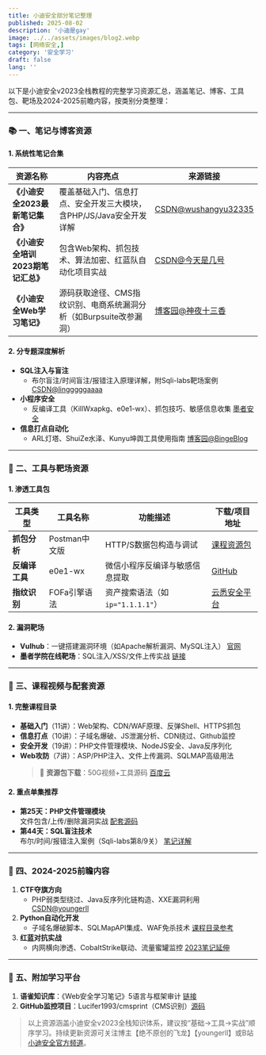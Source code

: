 ```yaml
---
title: 小迪安全部分笔记整理
published: 2025-08-02
description: '小迪是gay'
image: ../../assets/images/blog2.webp
tags: [网络安全,]
category: '安全学习'
draft: false 
lang: ''
---
```


以下是小迪安全v2023全栈教程的完整学习资源汇总，涵盖笔记、博客、工具包、靶场及2024-2025前瞻内容，按类别分类整理：

---

### 📚 **一、笔记与博客资源**  
#### 1. **系统性笔记合集**  
| 资源名称                           | 内容亮点                                                     | 来源链接                                                     |
| ---------------------------------- | ------------------------------------------------------------ | ------------------------------------------------------------ |
| **《小迪安全2023最新笔记集合》**   | 覆盖基础入门、信息打点、安全开发三大模块，含PHP/JS/Java安全开发详解 | [CSDN@wushangyu32335](https://blog.csdn.net/wushangyu32335/article/details/136178879) |
| **《小迪安全培训2023期笔记汇总》** | 包含Web架构、抓包技术、算法加密、红蓝队自动化项目实战        | [CSDN@今天是几号](https://blog.csdn.net/weixin_53009585/article/details/129324706) |
| **《小迪安全Web学习笔记》**        | 源码获取途径、CMS指纹识别、电商系统漏洞分析（如Burpsuite改参漏洞） | [博客园@神夜十三香](https://www.cnblogs.com/shenye13xiang/p/17418405.html) |

#### 2. **分专题深度解析**  
- **SQL注入与盲注**  
  - 布尔盲注/时间盲注/报错注入原理详解，附Sqli-labs靶场案例 [CSDN@lingggggaaaa](https://blog.csdn.net/lingggggaaaa/article/details/149707317)  
- **小程序安全**  
  - 反编译工具（KillWxapkg、e0e1-wx）、抓包技巧、敏感信息收集 [墨者安全](http://www.mzph.cn/web/64594.shtml)  
- **信息打点自动化**  
  - ARL灯塔、ShuiZe水泽、Kunyu坤舆工具使用指南 [博客园@BingeBlog](https://www.cnblogs.com/bingeblog/p/networksecurity1.html)  

---

### 🔧 **二、工具与靶场资源**  
#### 1. **渗透工具包**  
| 工具类型       | 工具名称      | 功能描述                         | 下载/项目地址                                                |
| -------------- | ------------- | -------------------------------- | ------------------------------------------------------------ |
| **抓包分析**   | Postman中文版 | HTTP/S数据包构造与调试           | [课程资源包](https://shikey.com/2023/10/16/xiaodi-network-security-course-2023.html) |
| **反编译工具** | e0e1-wx       | 微信小程序反编译与敏感信息提取   | [GitHub](https://github.com/eeeeeeeeee-code/e0e1-wx)         |
| **指纹识别**   | FOFa引擎语法  | 资产搜索语法（如`ip="1.1.1.1"`） | [云悉安全平台](https://www.yunsee.cn)                        |

#### 2. **漏洞靶场**  
- **Vulhub**：一键搭建漏洞环境（如Apache解析漏洞、MySQL注入） [官网](https://vulhub.org)  
- **墨者学院在线靶场**：SQL注入/XSS/文件上传实战 [链接](https://www.mozhe.cn)  

---

### 🎥 **三、课程视频与配套资源**  
#### 1. **完整课程目录**  
- **基础入门**（11讲）：Web架构、CDN/WAF原理、反弹Shell、HTTPS抓包  
- **信息打点**（10讲）：子域名爆破、JS泄漏分析、CDN绕过、Github监控  
- **安全开发**（19讲）：PHP文件管理模块、NodeJS安全、Java反序列化  
- **Web攻防**（7讲）：ASP/PHP注入、文件上传漏洞、SQLMAP高级用法  
  > 🔗 **资源包下载**：50G视频+工具源码 [百度云](https://shikey.com/2023/10/16/xiaodi-network-security-course-2023.html)  

#### 2. **重点单集推荐**  
- **第25天：PHP文件管理模块**  
  文件包含/上传/删除漏洞实战 [配套源码](https://docs.qq.com/doc/DQ3Z6RkNpaUtMcEFr)  
- **第44天：SQL盲注技术**  
  布尔/时间/报错注入案例（Sqli-labs第8/9关） [笔记详解](https://blog.csdn.net/lingggggaaaa/article/details/149707317)  

---

### 🔮 **四、2024-2025前瞻内容**  
1. **CTF夺旗方向**  
   - PHP弱类型绕过、Java反序列化链构造、XXE漏洞利用 [CSDN@youngerll](https://blog.csdn.net/youngerll/article/details/122311906)  
2. **Python自动化开发**  
   - 子域名爆破脚本、SQLMapAPI集成、WAF免杀技术 [课程目录参考](https://blog.csdn.net/u013630181/article/details/117746874)  
3. **红蓝对抗实战**  
   - 内网横向渗透、CobaltStrike联动、流量蜜罐监控 [2023笔记延伸](https://blog.csdn.net/youngerll/article/details/122311906)  

---

### 💎 **五、附加学习平台**  
1. **语雀知识库**：《Web安全学习笔记》5语言与框架审计 [链接](https://www.yuque.com/weiker/xiaodi)  
2. **GitHub监控项目**：Lucifer1993/cmsprint（CMS识别）[源码](https://github.com/Lucifer1993/cmsprint)  

> 以上资源涵盖小迪安全v2023全栈知识体系，建议按“基础→工具→实战”顺序学习。持续更新资源可关注博主【绝不原创的飞龙】【youngerll】或B站[小迪安全官方频道](https://space.bilibili.com/439925109)。